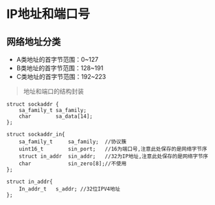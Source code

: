 # IP地址和端口号
## 网络地址分类
- A类地址的首字节范围：0~127
- B类地址的首字节范围：128~191
- C类地址的首字节范围：192~223
> 地址和端口的结构封装
```
struct sockaddr {
    sa_family_t sa_family;
    char        sa_data[14];
};

struct sockaddr_in{
    sa_family_t     sa_family;  //协议簇
    uint16_t        sin_port;   //16为端口号,注意此处保存的是网络字节序
    struct in_addr  sin_addr;   //32为IP地址,注意此处保存的是网络字节序
    char            sin_zero[8];//不使用
};

struct in_addr{
    In_addr_t   s_addr; //32位IPV4地址
};
```
